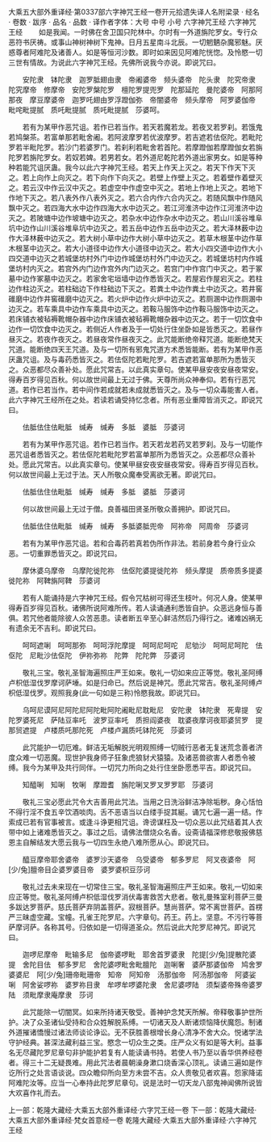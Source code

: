 大乘五大部外重译经·第0337部六字神咒王经一卷开元拾遗失译人名附梁录
· 经名 · 卷数 · 跋序
· 品名 · 品数 · 译作者字体：大号 中号 小号
六字神咒王经
六字神咒王经
　　如是我闻。一时佛在舍卫国只陀林中。尔时有一外道旃陀罗女。专行众恶符书厌祷。或事山神树神树下鬼神。日月五星南斗北辰。一切魍魉杂魔邪魅。厌惑尊者阿难陀及诸善人。如是等恒河沙数。即时如来因见阿难陀恍惚。及怜愍一切三世有情故。为说此六字神咒王经。先佛所说我今亦说。即说咒曰。

　　安陀隶　钵陀隶　迦罗胝翅由隶　帝阇婆帝　频头婆帝　陀头隶　陀究帝隶　陀究摩帝　修摩帝　安陀罗槃陀罗　檀陀罗提兜罗　陀那延陀　曼陀婆帝　阿那阿那夜　摩豆摩婆帝　迦罗吒翅由罗浮蹬伽弥　帝闇婆帝　频头摩帝　阿罗婆伽帝　毗咤毗提腻　质吒毗提腻　质吒毗提腻　莎婆呵。

　　若有为某甲作恶咒诅。若作已若当作。若天若魔若龙。若夜叉若罗刹。若饿鬼若鸠槃茶。若富单那若毗舍阇。若阿波摩罗若优波摩罗。若吉遮若佉伛陀。若毗陀罗若半毗陀罗。若沙门若婆罗门。若刹利若毗舍若首陀。若摩蹬伽若摩蹬伽女若旃陀罗若旃陀罗女。若奴若婢。若男若女。若外道尼乾陀若外道出家男女。如是等种种若能咒诅厌蛊。我今以此六字神咒王经。若天上作天上灭之。若天下作天下灭之。若上向作上向灭之。若下向作下向灭之。若壁上作壁上灭之。若着壁作着壁灭之。若云汉中作云汉中灭之。若虚空中作虚空中灭之。若地上作地上灭之。若地下作地下灭之。若八表外作八表外灭之。若六合内作六合内灭之。若随风飘中作随风飘中灭之。若四海大水中边作四海大水中边灭之。若江河淮济中边作江河淮济中边灭之。若陂塘中边作坡塘中边灭之。若杂水中边作杂水中边灭之。若山川溪谷堆阜坑中边作山川溪谷堆阜坑中边灭之。若五岳中边作五岳中边灭之。若大泽林薮中边作大泽林薮中边灭之。若大树小草中边作大树小草中边灭之。若草木根茎中边作草木根茎中边灭之。若大小道径中边作大小道径中边灭之。若大小四交道中边作大小四交道中边灭之若城堡坊村外门中边作城堡坊村外门中边灭之。若城堡坊村内作城堡坊村内灭之。若宫外内门边作宫外内门边灭之。若宫门中作宫门中灭之。若于冢墓中边作冢墓中边灭之。若家舍宅垣墙中边作悉皆灭之。若屋宕作屋宕灭之。若柱边作柱边灭之。若柱础边下作柱础边下灭之。若粪土中边作粪土中边灭之。若井窖碓磨中边作井窖碓磨中边灭之。若火炉中边作火炉中边灭之。若厕溷中边作厕溷中边灭之。若车乘具中边作车乘具中边灭之。若鞍马服饰中边作鞍马服饰中边灭之。若床铺衣被毡褥靴帽杂器中边作床铺衣被毡褥靴帽杂器中边灭之。若于一切饮食中边作一切饮食中边灭之。若侧近人作者及于一切处行住坐卧如是皆悉灭之。若昼作昼灭之。若夜作夜灭之。若昼夜常作昼夜灭之。此咒能断绝帝释咒道。能断绝梵天咒道。能断绝四天王咒道。及与一切所有邪鬼咒道方术悉皆能断。若有为某甲作恶厌蛊咒诅。及与毒药悉皆灭之。若佉伛陀若毗陀罗。若吉遮若富单那所为悉皆灭之。众恶都尽众善补处。愿此咒常吉。以此真实章句。使某甲昼安夜安昼夜常安。得寿百岁得见百秋。何以故世间最上无过于佛。天尊所尚众神奉仰。若有行恶咒道。若作已若当作。若中间作若成就若未成就悉皆灭之。及与一切众毒能害人者。此六字神咒王经所在之处。若读若诵受持忆念者。所有恶业重障皆消灭之。即说咒曰。

　　佉胝佉住佉毗胝　缄寿　缄寿　多胝　婆胝　莎婆诃

　　若有为某甲作恶咒诅。若作已若当作。若天若龙若药叉若罗刹。及与一切能作恶咒诅者悉皆灭之。若佉伛陀若毗陀罗若富单那所为悉皆灭之。众恶都尽众善补处。愿此咒常吉。以此真实章句。使某甲昼安夜安昼夜常安。得寿百岁得见百秋。何以故世间最上无过于法。天人所敬众魔奉受离欲无著。即说咒曰。

　　佉胝佉住佉毗胝　缄寿　缄寿　多胝　婆胝　莎婆诃

　　何以故世间最上无过于僧。良善福田贤圣所敬众善拥护。即说咒曰。

　　佉胝佉住佉毗胝　缄寿　缄寿　多胝婆胝兜帝　阿祢帝　阿周帝　莎婆诃

　　若有为某甲作恶咒诅。若和合毒药若真若伪所作非法。若前身若今身行业众恶。一切重罪悉皆灭之。即说咒曰。

　　摩休婆乌摩帝　乌摩陀徙陀祢　佉伛陀婆提徙陀祢　频头摩提　质帝质多提婆徙陀祢　阿鞞旃阿鞞　莎婆诃

　　若有人能诵持是六字神咒王经。假令咒枯树可得还生枝叶。何况人身。使某甲得寿百岁得见百秋。诸佛所说阿难所传。若人读诵通利悉皆自护。众恶远身恒与善俱。若咒他者能除彼人众苦恶患。读者断五辛至心鲜洁然后乃得行之。诸难凶祸无有遗余无不吉利。即说咒曰。

　　呵呵遮唎　呵呵那弥　呵呵浮陀摩提　呵呵尼呵咜　尼劬沙　呵呵尼呵陀　佉伛陀　尼毗沙佉伛陀　伊祢弥祢　陀弊　陀陀弊　莎婆诃

　　敬礼三宝。敬礼圣智海遍照庄严王如来。敬礼一切如来应正等觉。敬礼圣阿缚卢枳低湿伐罗摩诃萨埵。如是归命已。然后说是神咒。愿此咒常吉。敬礼圣阿缚卢枳低湿伐罗。观照我身(此一句如是三称)怜愍我故。即说咒曰。

　　乌呵尼谟阿尼阿陀尼阿陀毗阿陀阇毗尼耽毗尼　安陀隶　钵陀隶　死卑提　安陀罗婆死尼　萨陆豆率吒　波罗豆率吒　质担阎婆夜　耽婆夜摩诃夜耶婆贸罗　提那贸遮提　卢楼质吒那陀死　卢楼卢漏质吒钵陀死　莎婆诃

　　此咒能护一切厄难。鲜洁无垢解脱光明观照缚一切贼行恶者无复迷荒念善者济度众难一切恶魔。现世护我身师子狂象虎狼豺犬猿猿。及诸恶兽欲害人者悉令被缚。我今为某甲及共行同伴。一切咒力所向之处行住坐卧愿悉平吉。即说咒曰。

　　知醯唎　知唎　牧唎　摩蹬耆　旃陀唎叉罗叉罗罗耶　莎婆诃

　　敬礼三宝必愿此咒令大吉善用此咒法。当用之日洗浴鲜洁净除垢秽。身心恬怕不得行淫不食五辛饮酒啖肉。舌不恶语当以白缕手捉其綖。诵咒七遍一遍一结。作索成已若有官事被言。或逢斗诤更相咒诅。谗谤谋枉及一切众恶以此咒结着其人衣带中如上诸难悉皆灭之。事过之后。请佛法僧烧众名香。设斋请福深修悲敬报佛慈恩主自解结发大愿云我与一切四生永绝八难所愿从心。即说咒曰。

　　醯豆摩帝耶舍婆帝　婆罗沙天婆帝　乌受婆帝　郁多罗尼　阿叉夜婆帝　阿[少/兔]膻帝目企婆罗婆目帝　婆罗婆枳豆莎诃

　　敬礼过去未来现在一切常住三宝。敬礼圣智海遍照庄严王如来。敬礼一切如来应正等觉。敬礼圣阿缚卢枳低湿伐罗消伏毒害救苦大悲者。敬礼曼殊室利菩萨三曼多跋达罗菩萨。慈氏菩萨弃阴盖菩萨。寂根菩萨。慧尚菩萨。常不离世菩萨。首楞严三昧虚空藏。宝幢。孔雀王陀罗尼。六字章句。药王。药上。坚意。不污行等菩萨摩诃萨。各称其号。归依如是一切得道圣众。然后说此大陀罗尼神咒。即说咒曰。

　　迦啰尼摩帝　毗输多尼　伽帝婆啰毗　耶舍首罗婆隶　陀提[少/兔]提散陀婆提　舍陀目佉　郁多罗尼　舍陀婆啰毗舍毗膻陀　迦唎奢　婆萨那婆伽帝　鸠舍罗婆婆尼　阿[少/兔]珊帝毗珊帝　知帝　阿知帝　汤那伽帝　阿汤那伽帝　阿婆娑唎　阿舍娑啰祢　婆罗祢目隶　牟啰牟啰婆陀隶　舍尼婆啰陆　须梨婆帝殊帝婆罗陆　须毗摩隶庵摩隶　莎诃

　　此咒能除一切闇冥。如来所持诸天敬受。善神护念梵天所解。帝释敬事护世所护。决了众圣诸仙受持和合众姓解脱系缚。一切诸天及人断诸烦恼降伏魔怨。制诸外道摧诸憍慢过诸法师谈论诤讼。无不获胜善根增长身心清净不舍大众。悦诸学法守护经典。甚深法藏利益三宝。愍念一切众生之类。庄严众义有如是等大利。益事名无尽藏陀罗尼章句非护能护若复有人能读诵书持。若使人书乃至以香华供养经卷者。得三十二无疑畏难。用此咒法者晨朝澡身漱口烧香深心顶礼。读诵三遍如是作讫所行之处言语谈说。四众瞻仰所向至方未尝不吉。众人贵敬见者欢喜。怨家降诺阿难陀汝等。应当一心奉持此陀罗尼章句。说是法时一切天龙八部鬼神闻佛所说皆大欢喜作礼而去。

上一部：乾隆大藏经·大乘五大部外重译经·六字咒王经一卷
下一部：乾隆大藏经·大乘五大部外重译经·梵女首意经一卷
乾隆大藏经·大乘五大部外重译经·六字神咒王经